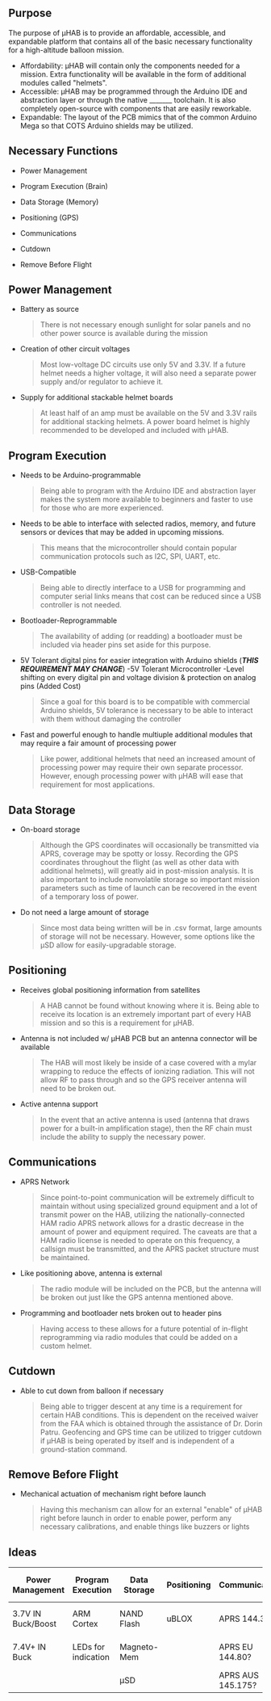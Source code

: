 ## Purpose
The purpose of μHAB is to provide an affordable, accessible, and expandable platform that contains all of the basic necessary functionality for a high-altitude balloon mission.

* Affordability: μHAB will contain only the components needed for a mission. Extra functionality will be available in the form of additional modules called "helmets".
* Accessible: μHAB may be programmed through the Arduino IDE and abstraction layer or through the native _______ toolchain. It is also completely open-source with components that are easily reworkable.
* Expandable: The layout of the PCB mimics that of the common Arduino Mega so that COTS Arduino shields may be utilized. 

## Necessary Functions
* Power Management

* Program Execution (Brain)

* Data Storage (Memory)

* Positioning (GPS)

* Communications

* Cutdown

* Remove Before Flight

## Power Management
* Battery as source 
	>There is not necessary enough sunlight for solar panels and no other power source is available during the mission

* Creation of other circuit voltages
	>Most low-voltage DC circuits use only 5V and 3.3V. If a future helmet needs a higher voltage, it will also need a separate power supply and/or regulator to achieve it.

* Supply for additional stackable helmet boards
	>At least half of an amp must be available on the 5V and 3.3V rails for additional stacking helmets. A power board helmet is highly recommended to be developed and included with μHAB.

## Program Execution
* Needs to be Arduino-programmable
	>Being able to program with the Arduino IDE and abstraction layer makes the system more available to beginners and faster to use for those who are more experienced. 

* Needs to be able to interface with selected radios, memory, and future sensors or devices that may be added in upcoming missions.
	>This means that the microcontroller should contain popular communication protocols such as I2C, SPI, UART, etc.

* USB-Compatible
	>Being able to directly interface to a USB for programming and computer serial links means that cost can be reduced since a USB controller is not needed.

* Bootloader-Reprogrammable
	>The availability of adding (or readding) a bootloader must be included via header pins set aside for this purpose. 

* 5V Tolerant digital pins for easier integration with Arduino shields (*****THIS REQUIREMENT MAY CHANGE*****)
	-5V Tolerant Microcontroller
	-Level shifting on every digital pin and voltage division & protection on analog pins (Added Cost)
	>Since a goal for this board is to be compatible with commercial Arduino shields, 5V tolerance is necessary to be able to interact with them without damaging the controller

* Fast and powerful enough to handle multiuple additional modules that may require a fair amount of processing power
	>Like power, additional helmets that need an increased amount of processing power may require their own separate processor. However, enough processing power with μHAB will ease that requirement for most applications. 

## Data Storage
* On-board storage
	>Although the GPS coordinates will occasionally be transmitted via APRS, coverage may be spotty or lossy. Recording the GPS coordinates throughout the flight (as well as other data with additional helmets), will greatly aid in post-mission analysis. It is also important to include nonvolatile storage so important mission parameters such as time of launch can be recovered in the event of a temporary loss of power. 

* Do not need a large amount of storage
	>Since most data being written will be in .csv format, large amounts of storage will not be necessary. However, some options like the μSD allow for easily-upgradable storage. 

## Positioning
* Receives global positioning information from satellites
	>A HAB cannot be found without knowing where it is. Being able to receive its location is an extremely important part of every HAB mission and so this is a requirement for μHAB. 

* Antenna is not included w/ μHAB PCB but an antenna connector will be available
	>The HAB will most likely be inside of a case covered with a mylar wrapping to reduce the effects of ionizing radiation. This will not allow RF to pass through and so the GPS receiver antenna will need to be broken out.

* Active antenna support
	>In the event that an active antenna is used (antenna that draws power for a built-in amplification stage), then the RF chain must include the ability to supply the necessary power. 

## Communications
* APRS Network
	>Since point-to-point communication will be extremely difficult to maintain without using specialized ground equipment and a lot of transmit power on the HAB, utilizing the nationally-connected HAM radio APRS network allows for a drastic decrease in the amount of power and equipment required. The caveats are that a HAM radio license is needed to operate on this frequency, a callsign must be transmitted, and the APRS packet structure must be maintained. 

* Like positioning above, antenna is external
	>The radio module will be included on the PCB, but the antenna will be broken out just like the GPS antenna mentioned above. 

* Programming and bootloader nets broken out to header pins
 	>Having access to these allows for a future potential of in-flight reprogramming via radio modules that could be added on a custom helmet.

## Cutdown
* Able to cut down from balloon if necessary
	>Being able to trigger descent at any time is a requirement for certain HAB conditions. This is dependent on the received waiver from the FAA which is obtained through the assistance of Dr. Dorin Patru. Geofencing and GPS time can be utilized to trigger cutdown if μHAB is being operated by itself and is independent of a ground-station command. 

## Remove Before Flight
* Mechanical actuation of mechanism right before launch
	>Having this mechanism can allow for an external "enable" of μHAB right before launch in order to enable power, perform any necessary calibrations, and enable things like buzzers or lights

## Ideas

| Power Management | Program Execution | Data Storage     | Positioning  |  Communications   |    Cutdown     | Remove Before Flight |
|------------------|-------------------|------------------|--------------|-------------------|----------------|----------------------|
|3.7V IN Buck/Boost| ARM Cortex        | NAND Flash       | uBLOX        | APRS 144.390      | FET-Controlled |  Enables all power   |
|7.4V+ IN Buck     |LEDs for indication| Magneto-Mem      |              | APRS EU 144.80?   | 2-Stage?       | Enables a digital pin|
|                  |                   | μSD              |              | APRS AUS 145.175? |                |                      |